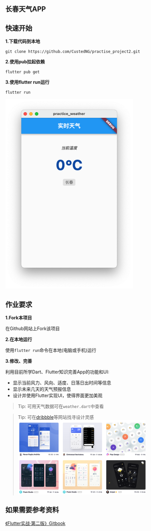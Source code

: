 ## 长春天气APP

## 快速开始

**1.下载代码到本地**

```
git clone https://github.com/CustedNG/practise_project2.git
```

**2.使用pub拉起依赖**

```
flutter pub get
```

**3.使用flutter run运行**

```
flutter run
```

<img width="400px" src="https://raw.githubusercontent.com/CustedNG/practise_project2/main/media/app.png">



## 作业要求

**1.Fork本项目**

在Github网站上Fork该项目

**2.在本地运行**

使用`flutter run`命令在本地(电脑或手机)运行

**3.修改、完善**

利用目前所学Dart、Flutter知识完善App的功能和UI:

- 显示当前风力、风向、适度、日落日出时间等信息
- 显示未来几天的天气预报信息
- 设计并使用Flutter实现UI，使得界面更加美观

> Tip: 可用天气数据可在`weather.dart`中查看

> Tip: 可在[dribbble](https://dribbble.com/search/weather)等网站找寻设计灵感 <img width="400px" src="https://raw.githubusercontent.com/CustedNG/practise_project2/main/media/dribbble.png">

## 如果需要参考资料

[《Flutter实战·第二版》Gitbook](https://book.flutterchina.club/)